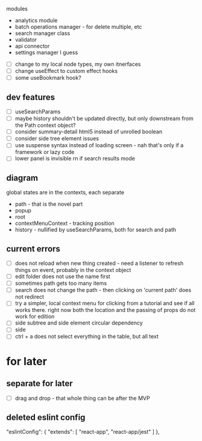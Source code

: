 
modules
- analytics module
- batch operations manager - for delete multiple, etc
- search manager class
- validator
- api connector
- settings manager I guess

- [ ] change to my local node types, my own itnerfaces
- [ ] change useEffect to custom effect hooks
- [ ] some useBookmark hook?

## dev features
- [ ] useSearchParams
- [ ] maybe history shouldn't be updated directly, but only downstream from the Path context object?
- [ ] consider summary-detail html5 instead of unrolled boolean
- [ ] consider side tree element issues
- [ ] use suspense syntax instead of loading screen - nah that's only if a framework or lazy code
- [ ] lower panel is invisible rn if search results mode

## diagram
global states are in the contexts, each separate
- path - that is the novel part
- popup
- root
- contextMenuContext - tracking position
- history - nullified by useSearchParams, both for search and path

## current errors
- [ ] does not reload when new thing created - need a listener to refresh things on event, probably in the context object
- [ ] edit folder does not use the name first
- [ ] sometimes path gets too many items
- [ ] search does not change the path - then clicking on 'current path' does not redirect
- [ ] try a simpler, local context menu for clicking from a tutorial and see if all works there. right now both the location and the passing of props do not work for edition
- [ ] side subtree and side element circular dependency
- [ ] side 
- [ ] ctrl + a does not select everything in the table, but all text

# for later
## separate for later
- [ ] drag and drop - that whole thing can be after the MVP

## deleted eslint config
"eslintConfig": {
  "extends": [
    "react-app",
    "react-app/jest"
  ]
},

